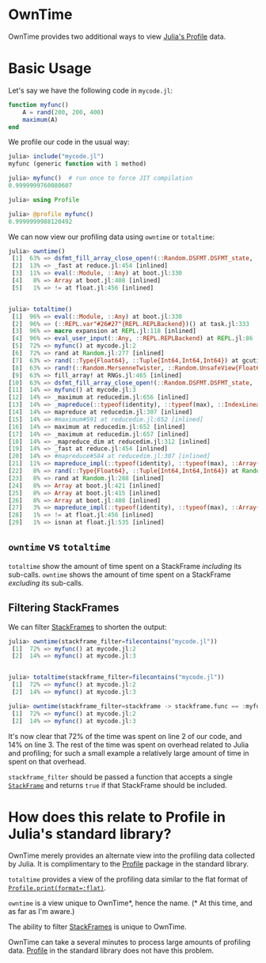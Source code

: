 # OwnTime

OwnTime provides two additional ways to view [Julia's Profile](https://docs.julialang.org/en/v1/manual/profile/) data.

# Basic Usage

Let's say we have the following code in `mycode.jl`:

```julia
function myfunc()
    A = rand(200, 200, 400)
    maximum(A)
end
```

We profile our code in the usual way:

```julia
julia> include("mycode.jl")
myfunc (generic function with 1 method)

julia> myfunc()  # run once to force JIT compilation
0.9999999760080607

julia> using Profile

julia> @profile myfunc()
0.9999999988120492
```

We can now view our profiling data using `owntime` or `totaltime`:

```julia
julia> owntime()
 [1]  63% => dsfmt_fill_array_close_open!(::Random.DSFMT.DSFMT_state, ::Ptr{Float64}, ::Int64) at DSFMT.jl:95
 [2]  13% => _fast at reduce.jl:454 [inlined]
 [3]  11% => eval(::Module, ::Any) at boot.jl:330
 [4]   8% => Array at boot.jl:408 [inlined]
 [5]   1% => != at float.jl:456 [inlined]


julia> totaltime()
 [1]  96% => eval(::Module, ::Any) at boot.jl:330
 [2]  96% => (::REPL.var"#26#27"{REPL.REPLBackend})() at task.jl:333
 [3]  96% => macro expansion at REPL.jl:118 [inlined]
 [4]  96% => eval_user_input(::Any, ::REPL.REPLBackend) at REPL.jl:86
 [5]  72% => myfunc() at mycode.jl:2
 [6]  72% => rand at Random.jl:277 [inlined]
 [7]  63% => rand(::Type{Float64}, ::Tuple{Int64,Int64,Int64}) at gcutils.jl:91
 [8]  63% => rand!(::Random.MersenneTwister, ::Random.UnsafeView{Float64}, ::Random.SamplerTrivial{Random.CloseOpen01{Float64},Float64}) at RNGs.jl:491
 [9]  63% => fill_array! at RNGs.jl:465 [inlined]
[10]  63% => dsfmt_fill_array_close_open!(::Random.DSFMT.DSFMT_state, ::Ptr{Float64}, ::Int64) at DSFMT.jl:95
[11]  14% => myfunc() at mycode.jl:3
[12]  14% => _maximum at reducedim.jl:656 [inlined]
[13]  14% => _mapreduce(::typeof(identity), ::typeof(max), ::IndexLinear, ::Array{Float64,3}) at reduce.jl:316
[14]  14% => mapreduce at reducedim.jl:307 [inlined]
[15]  14% => #maximum#591 at reducedim.jl:652 [inlined]
[16]  14% => maximum at reducedim.jl:652 [inlined]
[17]  14% => _maximum at reducedim.jl:657 [inlined]
[18]  14% => _mapreduce_dim at reducedim.jl:312 [inlined]
[19]  14% => _fast at reduce.jl:454 [inlined]
[20]  14% => #mapreduce#584 at reducedim.jl:307 [inlined]
[21]  11% => mapreduce_impl(::typeof(identity), ::typeof(max), ::Array{Float64,3}, ::Int64, ::Int64) at reduce.jl:488
[22]   8% => rand(::Type{Float64}, ::Tuple{Int64,Int64,Int64}) at Random.jl:289
[23]   8% => rand at Random.jl:288 [inlined]
[24]   8% => Array at boot.jl:421 [inlined]
[25]   8% => Array at boot.jl:415 [inlined]
[26]   8% => Array at boot.jl:408 [inlined]
[27]   3% => mapreduce_impl(::typeof(identity), ::typeof(max), ::Array{Float64,3}, ::Int64, ::Int64) at reduce.jl:486
[28]   1% => != at float.jl:456 [inlined]
[29]   1% => isnan at float.jl:535 [inlined]
```

## `owntime` vs `totaltime`

`totaltime` show the amount of time spent on a StackFrame *including* its sub-calls. `owntime` shows the amount of time spent on a StackFrame *excluding* its sub-calls.

## Filtering StackFrames

We can filter [StackFrames](https://docs.julialang.org/en/v1/base/stacktraces/#Base.StackTraces.StackFrame) to shorten the output:

```julia
julia> owntime(stackframe_filter=filecontains("mycode.jl"))
 [1]  72% => myfunc() at mycode.jl:2
 [2]  14% => myfunc() at mycode.jl:3


julia> totaltime(stackframe_filter=filecontains("mycode.jl"))
 [1]  72% => myfunc() at mycode.jl:2
 [2]  14% => myfunc() at mycode.jl:3

julia> owntime(stackframe_filter=stackframe -> stackframe.func == :myfunc)
 [1]  72% => myfunc() at mycode.jl:2
 [2]  14% => myfunc() at mycode.jl:3
```

It's now clear that 72% of the time was spent on line 2 of our code, and 14% on line 3. The rest of the time was spent on overhead related to Julia and profiling; for such a small example a relatively large amount of time in spent on that overhead.

`stackframe_filter` should be passed a function that accepts a single [`StackFrame`](https://docs.julialang.org/en/v1/base/stacktraces/#Base.StackTraces.StackFrame) and returns `true` if that StackFrame should be included.

# How does this relate to Profile in Julia's standard library?

OwnTime merely provides an alternate view into the profiling data collected by Julia. It is complimentary to the [Profile](https://docs.julialang.org/en/v1/stdlib/Profile/) package in the standard library.

`totaltime` provides a view of the profiling data similar to the flat format of [`Profile.print(format=:flat)`](https://docs.julialang.org/en/v1/stdlib/Profile/#Profile.print).

`owntime` is a view unique to OwnTime*, hence the name. (\* At this time, and as far as I'm aware.)

The ability to filter [StackFrames](https://docs.julialang.org/en/v1/base/stacktraces/#Base.StackTraces.StackFrame) is unique to OwnTime.

OwnTime can take a several minutes to process large amounts of profiling data. [Profile](https://docs.julialang.org/en/v1/stdlib/Profile/) in the standard library does not have this problem.
